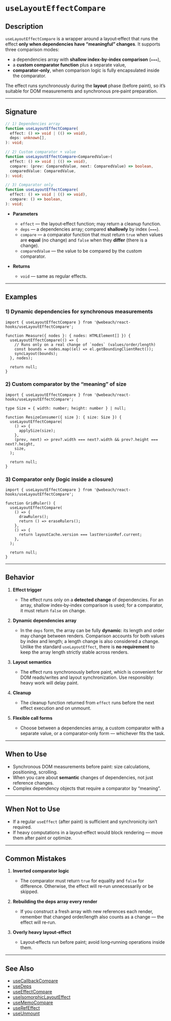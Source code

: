 # `useLayoutEffectCompare`

## Description

`useLayoutEffectCompare` is a wrapper around a layout‑effect that runs the effect **only when dependencies have “meaningful” changes**. It supports three comparison modes:

- a dependencies array with **shallow index‑by‑index comparison** (`===`),
- a **custom comparator function** plus a separate value,
- **comparator‑only**, when comparison logic is fully encapsulated inside the comparator.

The effect runs synchronously during the **layout** phase (before paint), so it’s suitable for DOM measurements and synchronous pre‑paint preparation.

---

## Signature

```ts
// 1) Dependencies array
function useLayoutEffectCompare(
  effect: () => void | (() => void),
  deps: unknown[],
): void;

// 2) Custom comparator + value
function useLayoutEffectCompare<ComparedValue>(
  effect: () => void | (() => void),
  compare: (prev: ComparedValue, next: ComparedValue) => boolean,
  comparedValue: ComparedValue,
): void;

// 3) Comparator only
function useLayoutEffectCompare(
  effect: () => void | (() => void),
  compare: () => boolean,
): void;
```

- **Parameters**
   - `effect` — the layout‑effect function; may return a cleanup function.
   - `deps` — a dependencies array; compared **shallowly** by index (`===`).
   - `compare` — a comparator function that must return `true` when values are **equal** (no change) and `false` when they **differ** (there is a change).
   - `comparedValue` — the value to be compared by the custom comparator.

- **Returns**
   - `void` — same as regular effects.

---

## Examples

### 1) Dynamic dependencies for synchronous measurements

```tsx
import { useLayoutEffectCompare } from '@webeach/react-hooks/useLayoutEffectCompare';

function Measure({ nodes }: { nodes: HTMLElement[] }) {
  useLayoutEffectCompare(() => {
    // Runs only on a real change of `nodes` (values/order/length)
    const bounds = nodes.map((el) => el.getBoundingClientRect());
    syncLayout(bounds);
  }, nodes);

  return null;
}
```

### 2) Custom comparator by the “meaning” of size

```tsx
import { useLayoutEffectCompare } from '@webeach/react-hooks/useLayoutEffectCompare';

type Size = { width: number; height: number } | null;

function ResizeConsumer({ size }: { size: Size }) {
  useLayoutEffectCompare(
    () => {
      applySize(size);
    },
    (prev, next) => prev?.width === next?.width && prev?.height === next?.height,
    size,
  );

  return null;
}
```

### 3) Comparator only (logic inside a closure)

```tsx
import { useLayoutEffectCompare } from '@webeach/react-hooks/useLayoutEffectCompare';

function GridRuler() {
  useLayoutEffectCompare(
    () => {
      drawRulers();
      return () => eraseRulers();
    },
    () => {
      return layoutCache.version === lastVersionRef.current;
    },
  );

  return null;
}
```

---

## Behavior

1. **Effect trigger**
   - The effect runs only on a **detected change** of dependencies. For an array, shallow index‑by‑index comparison is used; for a comparator, it must return `false` on change.

2. **Dynamic dependencies array**
   - In the `deps` form, the array can be fully **dynamic**: its length and order may change between renders. Comparison accounts for both values by index and length; a length change is also considered a change. Unlike the standard `useLayoutEffect`, there is **no requirement** to keep the array length strictly stable across renders.

3. **Layout semantics**
   - The effect runs synchronously before paint, which is convenient for DOM reads/writes and layout synchronization. Use responsibly: heavy work will delay paint.

4. **Cleanup**
   - The cleanup function returned from `effect` runs before the next effect execution and on unmount.

5. **Flexible call forms**
   - Choose between a dependencies array, a custom comparator with a separate value, or a comparator‑only form — whichever fits the task.

---

## When to Use

- Synchronous DOM measurements before paint: size calculations, positioning, scrolling.
- When you care about **semantic** changes of dependencies, not just reference changes.
- Complex dependency objects that require a comparator by “meaning”.

---

## When **Not** to Use

- If a regular `useEffect` (after paint) is sufficient and synchronicity isn’t required.
- If heavy computations in a layout‑effect would block rendering — move them after paint or optimize.

---

## Common Mistakes

1. **Inverted comparator logic**
   - The comparator must return `true` for equality and `false` for difference. Otherwise, the effect will re‑run unnecessarily or be skipped.

2. **Rebuilding the deps array every render**
   - If you construct a fresh array with new references each render, remember that changed order/length also counts as a change — the effect will re‑run.

3. **Overly heavy layout‑effect**
   - Layout‑effects run before paint; avoid long‑running operations inside them.

---

## See Also

- [useCallbackCompare](useCallbackCompare.md)
- [useDeps](useDeps.md)
- [useEffectCompare](useEffectCompare.md)
- [useIsomorphicLayoutEffect](useIsomorphicLayoutEffect.md)
- [useMemoCompare](useMemoCompare.md)
- [useRefEffect](useRefEffect.md)
- [useUnmount](useUnmount.md)
